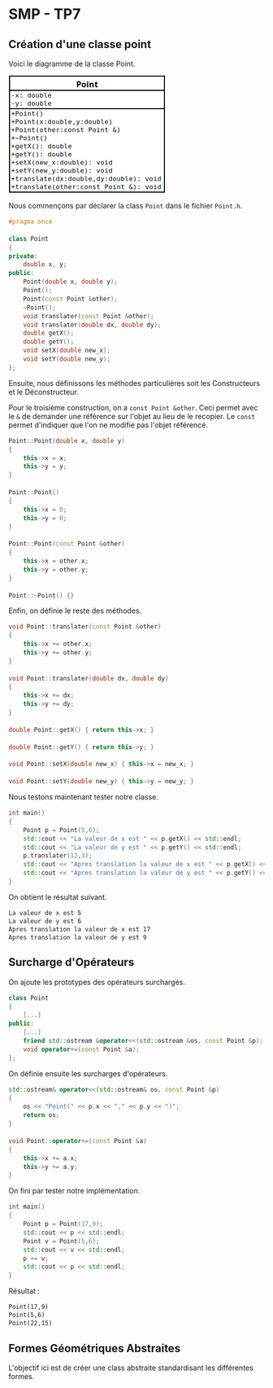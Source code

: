 # SMP - TP7

## Création d'une classe point

Voici le diagramme de la classe Point.

![Diagram Point](doc/img/Diagram_Point.png)

Nous commençons par déclarer la class `Point` dans le fichier `Point.h`.

```C++
#pragma once

class Point
{
private:
    double x, y;
public:
    Point(double x, double y);
    Point();
    Point(const Point &other);
    ~Point();
    void translater(const Point &other);
    void translater(double dx, double dy);
    double getX();
    double getY();
    void setX(double new_x);
    void setY(double new_y);
};
```

Ensuite, nous définissons les méthodes particulières soit les Constructeurs et le Déconstructeur.

Pour le troisième construction, on a `const Point &other`. Ceci permet avec le `&` de demander une référence sur l'objet au lieu de le recopier. Le `const` permet d'indiquer que l'on ne modifie pas l'objet référencé.

```C++
Point::Point(double x, double y)
{
    this->x = x;
    this->y = y;
}

Point::Point()
{
    this->x = 0;
    this->y = 0;
}

Point::Point(const Point &other)
{
    this->x = other.x;
    this->y = other.y;
}

Point::~Point() {}
```

Enfin, on définie le reste des méthodes.

```C++
void Point::translater(const Point &other)
{
    this->x += other.x;
    this->y += other.y;
}

void Point::translater(double dx, double dy)
{
    this->x += dx;
    this->y += dy;
}

double Point::getX() { return this->x; }

double Point::getY() { return this->y; }

void Point::setX(double new_x) { this->x = new_x; }

void Point::setY(double new_y) { this->y = new_y; }
```

Nous testons maintenant tester notre classe.

```C++
int main()
{
    Point p = Point(5,6);
    std::cout << "La valeur de x est " << p.getX() << std::endl;
    std::cout << "La valeur de y est " << p.getY() << std::endl;
    p.translater(12,3);
    std::cout << "Apres translation la valeur de x est " << p.getX() << std::endl;
    std::cout << "Apres translation la valeur de y est " << p.getY() << std::endl;
}
```

On obtient le résultat suivant.

```
La valeur de x est 5
La valeur de y est 6
Apres translation la valeur de x est 17
Apres translation la valeur de y est 9
```

## Surcharge d'Opérateurs

On ajoute les prototypes des opérateurs surchargés.

```C++
class Point
{
    [...]
public:
    [...]
    friend std::ostream &operator<<(std::ostream &os, const Point &p);
    void operator+=(const Point &a);
};
```

On définie ensuite les surcharges d'opérateurs.

```C++
std::ostream& operator<<(std::ostream& os, const Point &p)
{
    os << "Point(" << p.x << "," << p.y << ")";
    return os;
}

void Point::operator+=(const Point &a)
{
    this->x += a.x;
    this->y += a.y;
}
```

On fini par tester notre implémentation.

```C++
int main()
{
    Point p = Point(17,9);
    std::cout << p << std::endl;
    Point v = Point(5,6);
    std::cout << v << std::endl;
    p += v;
    std::cout << p << std::endl;
}
```

Résultat :
```
Point(17,9)
Point(5,6)
Point(22,15)
```

## Formes Géométriques Abstraites

L'objectif ici est de créer une class abstraite standardisant les différentes formes.

